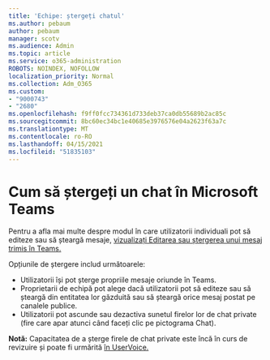 ```yaml
---
title: 'Echipe: ștergeți chatul'
ms.author: pebaum
author: pebaum
manager: scotv
ms.audience: Admin
ms.topic: article
ms.service: o365-administration
ROBOTS: NOINDEX, NOFOLLOW
localization_priority: Normal
ms.collection: Adm_O365
ms.custom:
- "9000743"
- "2680"
ms.openlocfilehash: f9ff0fcc734361d733deb37ca0db55689b2ac85c
ms.sourcegitcommit: 8bc60ec34bc1e40685e3976576e04a2623f63a7c
ms.translationtype: MT
ms.contentlocale: ro-RO
ms.lasthandoff: 04/15/2021
ms.locfileid: "51835103"
---
```

# <a name="delete-a-chat-in-microsoft-teams"></a>Cum să ștergeți un chat în Microsoft Teams

Pentru a afla mai multe despre modul în care utilizatorii individuali pot să editeze sau să șteargă mesaje, [vizualizați Editarea sau ștergerea unui mesaj trimis în Teams.](https://support.office.com/article/5f1fe604-a900-4a07-b8b7-8cf70ed6b263) 

Opțiunile de ștergere includ următoarele:

- Utilizatorii își pot șterge propriile mesaje oriunde în Teams.
- Proprietarii de echipă pot alege dacă utilizatorii pot să editeze sau să șteargă din entitatea lor găzduită sau să șteargă orice mesaj postat pe canalele publice.
- Utilizatorii pot ascunde sau dezactiva sunetul firelor lor de chat private (fire care apar atunci când faceți clic pe pictograma Chat).

**Notă:** Capacitatea de a șterge firele de chat private este încă în curs de revizuire și poate fi urmărită [în UserVoice.](https://microsoftteams.uservoice.com/forums/555103-public/suggestions/33535006-delete-private-chat-threads) 